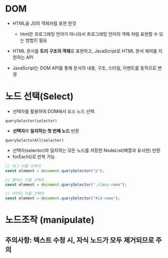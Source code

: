 # DOM

- HTML을 JS의 객체처럼 표현 한것

  - html은 프로그래밍 언어가 아니라서 프로그래밍 언어의 객체 처럼 표현할 수 있는 방법이 필요

- HTML 문서를 **트리 구조의 객체**로 표현하고, JavaScript로 HTML 문서 제어를 지원하는 API
- JavaScript는 DOM API를 통해 문서의 내용, 구조, 스타일, 이벤트를 동적으로 변경

# 노드 선택(Select)

- 선택자를 활용하여 DOM에서 요소 노드 선택

`querySelector(selector)`

- **선택자**와 **일치하는 첫 번째 노드** 반환

`querySelectorAll(selector)`

- 선택자(selector)와 일치하는 모든 노드를 저장한 NodeList(배열과 유사한) 반환
- forEach()로 반복 가능

```jsx
// 태그 이름 선택자
const element = document.querySelector("p");

// 클래스 이름 선택자
const element = document.querySelector(".class-name");

// 아이디 이름 선택자
const element = document.querySelector("#id-name");
```

# 노드조작 (manipulate)

## 주의사항: 텍스트 수정 시, 자식 노드가 모두 제거되므로 주의

